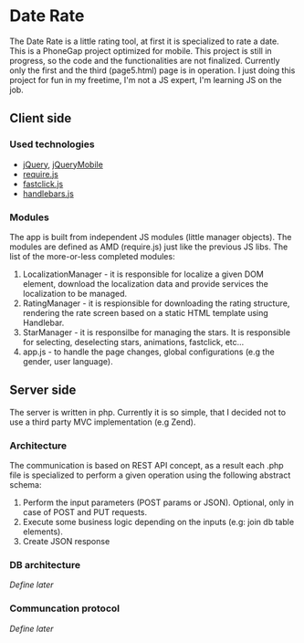Date Rate
============

The Date Rate is a little rating tool, at first it is specialized to rate a date. 
This is a PhoneGap project optimized for mobile. This project is still in progress, so the code and the functionalities are not finalized. Currently only the first and the third (page5.html) page is in operation. 
I just doing this project for fun in my freetime, I'm not a JS expert, I'm learning JS on the job.

## Client side

### Used technologies

* [jQuery](http://jquery.com/), [jQueryMobile](http://jquerymobile.com)
* [require.js](http://requirejs.org/)
* [fastclick.js](https://github.com/ftlabs/fastclick)
* [handlebars.js](http://handlebarsjs.com/)

### Modules
The app is built from independent JS modules (little manager objects). The modules are defined as AMD (require.js) just like the previous JS libs. The list of the more-or-less completed modules:

1. LocalizationManager - it is responsible for localize a given DOM element, download the localization data and provide services the localization to be managed.
2. RatingManager - it is respionsible for downloading the rating structure, rendering the rate screen based on a static HTML template using Handlebar.
3. StarManager - it is responsilbe for managing the stars. It is responsible for selecting, deselecting stars, animations, fastclick, etc...
4. app.js - to handle the page changes, global configurations (e.g the gender, user language).

## Server side

The server is written in php. Currently it is so simple, that I decided not to use a third party MVC implementation (e.g Zend).

### Architecture

The communication is based on REST API concept, as a result each .php file is specialized to perform a given operation using the following abstract schema:

1. Perform the input parameters (POST params or JSON). Optional, only in case of POST and PUT requests.
2. Execute some business logic depending on the inputs (e.g: join db table elements).
3. Create JSON response

### DB architecture

*Define later*

### Communcation protocol

*Define later*
